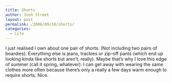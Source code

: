 ```yaml
---
title: Shorts
author: Josh Street
layout: post
permalink: /2006/09/18/shorts/
categories:
  - Life
---
```

I just realised I own about one pair of shorts. (Not including two pairs of boardies). Everything else is jeans, trackies or zip-off pants (which end up looking kinda like shorts but aren&#8217;t, really). Maybe that&#8217;s why I love this edge of summer (call it spring, whatever): I can get away with wearing the same clothes more often because there&#8217;s only a really a few days warm enough to require shorts. Nice.